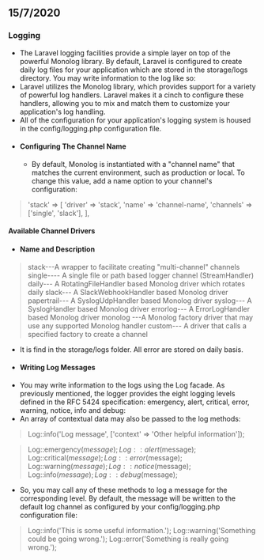 ## 15/7/2020
### Logging
- The Laravel logging facilities provide a simple layer on top of the powerful Monolog library. By default, Laravel is configured to create daily log files for your application which are stored in the storage/logs directory. You may write information to the log like so:
- Laravel utilizes the Monolog library, which provides support for a variety of powerful log handlers. Laravel makes it a cinch to configure these handlers, allowing you to mix and match them to customize your application's log handling.
- All of the configuration for your application's logging system is housed in the config/logging.php configuration file. 
- #### Configuring The Channel Name
    - By default, Monolog is instantiated with a "channel name" that matches the current environment, such as production or local. To change this value, add a name option to your channel's configuration:

>'stack' => [
    'driver' => 'stack',
    'name' => 'channel-name',
    'channels' => ['single', 'slack'],
],

#### Available Channel Drivers
- #### Name and  Description
>stack---A wrapper to facilitate creating "multi-channel" channels
single----	A single file or path based logger channel (StreamHandler)
daily---	A RotatingFileHandler based Monolog driver which rotates daily
slack---	A SlackWebhookHandler based Monolog driver
papertrail---	A SyslogUdpHandler based Monolog driver
syslog---	A SyslogHandler based Monolog driver
errorlog---	A ErrorLogHandler based Monolog driver
monolog	---A Monolog factory driver that may use any supported Monolog handler
custom---	A driver that calls a specified factory to create a channel

- It is find in the storage/logs  folder. All error are stored on daily basis.
- #### Writing Log Messages
- You may write information to the logs using the Log facade. As previously mentioned, the logger provides the eight logging levels defined in the RFC 5424 specification: emergency, alert, critical, error, warning, notice, info and debug:
- An array of contextual data may also be passed to the log methods:

>Log::info('Log message', ['context' => 'Other helpful information']);

>Log::emergency($message);
Log::alert($message);
Log::critical($message);
Log::error($message);
Log::warning($message);
Log::notice($message);
Log::info($message);
Log::debug($message);
- So, you may call any of these methods to log a message for the corresponding level. By default, the message will be written to the default log channel as configured by your config/logging.php configuration file:
>Log::info('This is some useful information.');
Log::warning('Something could be going wrong.');
Log::error('Something is really going wrong.');


